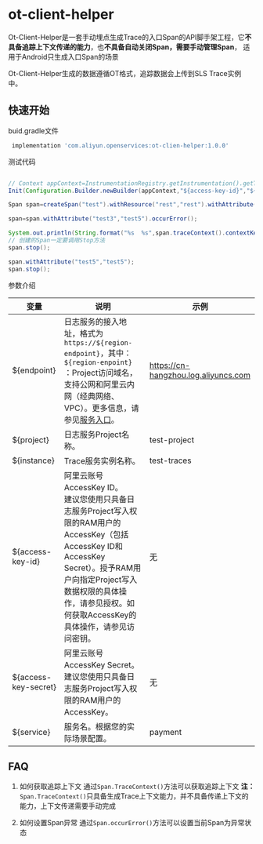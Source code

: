 # ot-client-helper
Ot-Client-Helper是一套手动埋点生成Trace的入口Span的API脚手架工程，它**不具备追踪上下文传递的能力**，也**不具备自动关闭Span，需要手动管理Span**，
适用于Android只生成入口Span的场景

Ot-Client-Helper生成的数据遵循OT格式，追踪数据会上传到SLS Trace实例中。

## 快速开始
buid.gradle文件
```gradle
 implementation 'com.aliyun.openservices:ot-clien-helper:1.0.0'
```

测试代码
```java

// Context appContext=InstrumentationRegistry.getInstrumentation().getTargetContext();
Init(Configuration.Builder.newBuilder(appContext,"${access-key-id}","${access-key-secret}","${endpoint}","${project}","${instance}", "${service}").withResources(Collections.singletonMap("test","test1")));

Span span=createSpan("test").withResource("rest","rest").withAttribute("test1","test2").start();

span=span.withAttribute("test3","test5").occurError();

System.out.println(String.format("%s  %s",span.traceContext().contextKey(),span.traceContext().contextValue()));
// 创建的Span一定要调用Stop方法
span.stop();

span.withAttribute("test5","test5");
span.stop(); 
```
参数介绍

| 变量 | 说明 | 示例 |
|---|---|---|
|${endpoint}	|日志服务的接入地址，格式为`https://${region-endpoint}`，其中： <br/> `${region-enpoint}` ：Project访问域名，支持公网和阿里云内网（经典网络、VPC）。更多信息，请参见[服务入口](https://help.aliyun.com/document_detail/29008.htm?spm=a2c4g.11186623.0.0.3b4812faModpH5#reference-wgx-pwq-zdb)。 | https://cn-hangzhou.log.aliyuncs.com|
|${project}|	日志服务Project名称。	| test-project |
|${instance}|	Trace服务实例名称。	|test-traces|
|${access-key-id}|	阿里云账号AccessKey ID。<br/> 建议您使用只具备日志服务Project写入权限的RAM用户的AccessKey（包括AccessKey ID和AccessKey Secret）。授予RAM用户向指定Project写入数据权限的具体操作，请参见授权。如何获取AccessKey的具体操作，请参见访问密钥。| 无|
|${access-key-secret} | 阿里云账号AccessKey Secret。<br/> 建议您使用只具备日志服务Project写入权限的RAM用户的AccessKey。 | 无|
|${service}	| 服务名。根据您的实际场景配置。|	payment|

## FAQ
1. 如何获取追踪上下文
通过`Span.TraceContext()`方法可以获取追踪上下文
**注：** `Span.TraceContext()`只具备生成Trace上下文能力，并不具备传递上下文的能力，上下文传递需要手动完成
   
2. 如何设置Span异常
通过`Span.occurError()`方法可以设置当前Span为异常状态
